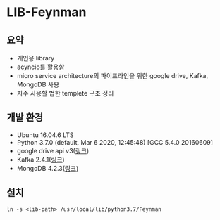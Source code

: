 # LIB-Feynman

## 요약
- 개인용 library
- acyncio를 활용함
- micro service architecture의 파이프라인을 위한 google drive, Kafka, MongoDB 사용
- 자주 사용할 법한 templete 구조 정리

## 개발 환경
- Ubuntu 16.04.6 LTS
- Python 3.7.0 (default, Mar  6 2020, 12:45:48) [GCC 5.4.0 20160609]
- google drive api v3([링크](https://developers.google.com/drive/api/v3/quickstart/python))
- Kafka 2.4.1([링크](https://kafka.apache.org/quickstart))
- MongoDB 4.2.3([링크](https://docs.mongodb.com/manual/tutorial/install-mongodb-on-ubuntu/#))

## 설치
`ln -s <lib-path> /usr/local/lib/python3.7/Feynman`

